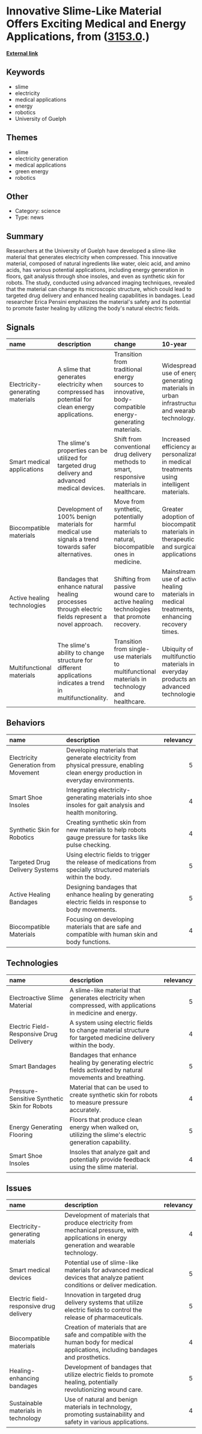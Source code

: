# __Innovative Slime-Like Material Offers Exciting Medical and Energy Applications__, from ([3153.0](https://kghosh.substack.com/p/3153.0).)

__[External link](https://www.lightsource.ca/public/news/2024-25-q4-jan-march/scientists-invent-slime-that-could-be-used-in-new-medical-green-energy-and-robot-applications.php)__



## Keywords

* slime
* electricity
* medical applications
* energy
* robotics
* University of Guelph

## Themes

* slime
* electricity generation
* medical applications
* green energy
* robotics

## Other

* Category: science
* Type: news

## Summary

Researchers at the University of Guelph have developed a slime-like material that generates electricity when compressed. This innovative material, composed of natural ingredients like water, oleic acid, and amino acids, has various potential applications, including energy generation in floors, gait analysis through shoe insoles, and even as synthetic skin for robots. The study, conducted using advanced imaging techniques, revealed that the material can change its microscopic structure, which could lead to targeted drug delivery and enhanced healing capabilities in bandages. Lead researcher Erica Pensini emphasizes the material's safety and its potential to promote faster healing by utilizing the body's natural electric fields.

## Signals

| name                             | description                                                                                                 | change                                                                                                 | 10-year                                                                                        | driving-force                                                                       |   relevancy |
|:---------------------------------|:------------------------------------------------------------------------------------------------------------|:-------------------------------------------------------------------------------------------------------|:-----------------------------------------------------------------------------------------------|:------------------------------------------------------------------------------------|------------:|
| Electricity-generating materials | A slime that generates electricity when compressed has potential for clean energy applications.             | Transition from traditional energy sources to innovative, body-compatible energy-generating materials. | Widespread use of energy-generating materials in urban infrastructure and wearable technology. | The demand for sustainable energy solutions in response to climate change.          |           4 |
| Smart medical applications       | The slime's properties can be utilized for targeted drug delivery and advanced medical devices.             | Shift from conventional drug delivery methods to smart, responsive materials in healthcare.            | Increased efficiency and personalization in medical treatments using intelligent materials.    | Advancements in materials science and the need for better healthcare solutions.     |           5 |
| Biocompatible materials          | Development of 100% benign materials for medical use signals a trend towards safer alternatives.            | Move from synthetic, potentially harmful materials to natural, biocompatible ones in medicine.         | Greater adoption of biocompatible materials in therapeutic and surgical applications.          | Growing awareness and demand for safety in medical products and devices.            |           5 |
| Active healing technologies      | Bandages that enhance natural healing processes through electric fields represent a novel approach.         | Shifting from passive wound care to active healing technologies that promote recovery.                 | Mainstream use of active healing materials in medical treatments, enhancing recovery times.    | Increased focus on improving patient outcomes and recovery processes in healthcare. |           4 |
| Multifunctional materials        | The slime's ability to change structure for different applications indicates a trend in multifunctionality. | Transition from single-use materials to multifunctional materials in technology and healthcare.        | Ubiquity of multifunctional materials in everyday products and advanced technologies.          | Innovation in material science and the need for efficiency in product design.       |           3 |

## Behaviors

| name                                 | description                                                                                                                       |   relevancy |
|:-------------------------------------|:----------------------------------------------------------------------------------------------------------------------------------|------------:|
| Electricity Generation from Movement | Developing materials that generate electricity from physical pressure, enabling clean energy production in everyday environments. |           5 |
| Smart Shoe Insoles                   | Integrating electricity-generating materials into shoe insoles for gait analysis and health monitoring.                           |           4 |
| Synthetic Skin for Robotics          | Creating synthetic skin from new materials to help robots gauge pressure for tasks like pulse checking.                           |           4 |
| Targeted Drug Delivery Systems       | Using electric fields to trigger the release of medications from specially structured materials within the body.                  |           5 |
| Active Healing Bandages              | Designing bandages that enhance healing by generating electric fields in response to body movements.                              |           5 |
| Biocompatible Materials              | Focusing on developing materials that are safe and compatible with human skin and body functions.                                 |           4 |

## Technologies

| name                                         | description                                                                                                 |   relevancy |
|:---------------------------------------------|:------------------------------------------------------------------------------------------------------------|------------:|
| Electroactive Slime Material                 | A slime-like material that generates electricity when compressed, with applications in medicine and energy. |           5 |
| Electric Field-Responsive Drug Delivery      | A system using electric fields to change material structure for targeted medicine delivery within the body. |           4 |
| Smart Bandages                               | Bandages that enhance healing by generating electric fields activated by natural movements and breathing.   |           5 |
| Pressure-Sensitive Synthetic Skin for Robots | Material that can be used to create synthetic skin for robots to measure pressure accurately.               |           4 |
| Energy Generating Flooring                   | Floors that produce clean energy when walked on, utilizing the slime's electric generation capability.      |           5 |
| Smart Shoe Insoles                           | Insoles that analyze gait and potentially provide feedback using the slime material.                        |           4 |

## Issues

| name                                    | description                                                                                                                                 |   relevancy |
|:----------------------------------------|:--------------------------------------------------------------------------------------------------------------------------------------------|------------:|
| Electricity-generating materials        | Development of materials that produce electricity from mechanical pressure, with applications in energy generation and wearable technology. |           4 |
| Smart medical devices                   | Potential use of slime-like materials for advanced medical devices that analyze patient conditions or deliver medication.                   |           5 |
| Electric field-responsive drug delivery | Innovation in targeted drug delivery systems that utilize electric fields to control the release of pharmaceuticals.                        |           5 |
| Biocompatible materials                 | Creation of materials that are safe and compatible with the human body for medical applications, including bandages and prosthetics.        |           4 |
| Healing-enhancing bandages              | Development of bandages that utilize electric fields to promote healing, potentially revolutionizing wound care.                            |           5 |
| Sustainable materials in technology     | Use of natural and benign materials in technology, promoting sustainability and safety in various applications.                             |           4 |